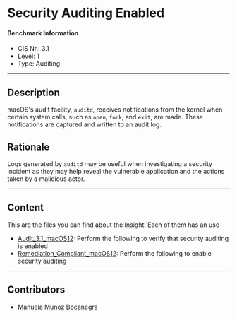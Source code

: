# Security Auditing Enabled
#### Benchmark Information
- CIS Nr.: 3.1
- Level: 1
- Type: Auditing
------------------------
## Description

macOS's audit facility, ```auditd```, receives notifications from the kernel when certain system calls, such as ```open```, ```fork```, and ```exit```, are made. These notifications are captured and written to an audit log.

## Rationale

Logs generated by ```auditd``` may be useful when investigating a security incident as they may help reveal the vulnerable application and the actions taken by a malicious actor.

---
## Content
This are the files you can find about the Insight. Each of them has an use 
* [Audit_3.1_macOS12](https://github.com/apfelwerk/JamfProtectInsights/blob/main/AuditingType/CIS_3.1_Security%20Auditing%20Enabled/Audit_3.1_macOS12.sh): Perform the following to verify that security auditing is enabled
* [Remediation_Compliant_macOS12](https://github.com/apfelwerk/JamfProtectInsights/blob/main/AuditingType/CIS_3.1_Security%20Auditing%20Enabled/Remediation_Compliant_macOS12.sh): Perform the following to enable security auditing 
------------------------------------------------------------------------------------------------------------------------------------------------------------------------------------------------------------------------------------------------------------------------------------------------------------------------------
## Contributors
* [Manuela Munoz Bocanegra](https://github.com/manuelamunoz)


